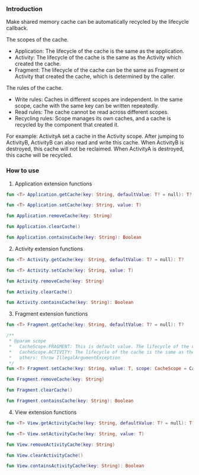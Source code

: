 ### Introduction

Make shared memory cache can be automatically recycled by the lifecycle callback.

The scopes of the cache.
* Application: The lifecycle of the cache is the same as the application.
* Activity: The lifecycle of the cache is the same as the Activity which created the cache.
* Fragment: The lifecycle of the cache can be the same as Fragment or Activity that created the cache, which is determined by the caller.

The rules of the cache.
* Write rules: Caches in different scopes are independent. In the same scope, cache with the same key can be written repeatedly.
* Read rules: The cache cannot be read across different scopes.
* Recycling rules: Scope manages its own caches, and a cache is recycled by the component that created it.

For example: ActivityA set a cache in the Activity scope. After jumping to ActivityB, ActivityB can also read and write this cache.
When ActivityB is destroyed, this cache will not be reclaimed. When ActivityA is destroyed, this cache will be recycled.

### How to use

1. Application extension functions

``` kotlin
fun <T> Application.getCache(key: String, defaultValue: T? = null): T?

fun <T> Application.setCache(key: String, value: T)

fun Application.removeCache(key: String)

fun Application.clearCache()

fun Application.containsCache(key: String): Boolean
```

2. Activity extension functions

``` kotlin
fun <T> Activity.getCache(key: String, defaultValue: T? = null): T?

fun <T> Activity.setCache(key: String, value: T)

fun Activity.removeCache(key: String)

fun Activity.clearCache()

fun Activity.containsCache(key: String): Boolean
```

3. Fragment extension functions

``` kotlin
fun <T> Fragment.getCache(key: String, defaultValue: T? = null): T?

/**
 * @param scope
 *   CacheScope.FRAGMENT: This is default value. The lifecycle of the cache is the same as the Fragment which created the cache.
 *   CacheScope.ACTIVITY: The lifecycle of the cache is the same as the Activity which created the Fragment.
 *   others: throw IllegalArgumentException
 */
fun <T> Fragment.setCache(key: String, value: T, scope: CacheScope = CacheScope.FRAGMENT)

fun Fragment.removeCache(key: String)

fun Fragment.clearCache()

fun Fragment.containsCache(key: String): Boolean
```

4. View extension functions

``` kotlin
fun <T> View.getActivityCache(key: String, defaultValue: T? = null): T?

fun <T> View.setActivityCache(key: String, value: T)

fun View.removeActivityCache(key: String)

fun View.clearActivityCache()

fun View.containsActivityCache(key: String): Boolean
```
